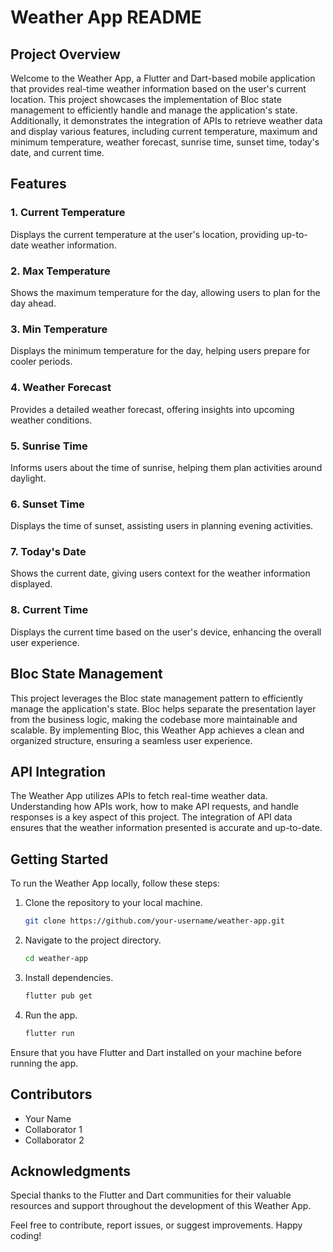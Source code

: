 # Weather App README

## Project Overview

Welcome to the Weather App, a Flutter and Dart-based mobile application that provides real-time weather information based on the user's current location. This project showcases the implementation of Bloc state management to efficiently handle and manage the application's state. Additionally, it demonstrates the integration of APIs to retrieve weather data and display various features, including current temperature, maximum and minimum temperature, weather forecast, sunrise time, sunset time, today's date, and current time.

## Features

### 1. Current Temperature
Displays the current temperature at the user's location, providing up-to-date weather information.

### 2. Max Temperature
Shows the maximum temperature for the day, allowing users to plan for the day ahead.

### 3. Min Temperature
Displays the minimum temperature for the day, helping users prepare for cooler periods.

### 4. Weather Forecast
Provides a detailed weather forecast, offering insights into upcoming weather conditions.

### 5. Sunrise Time
Informs users about the time of sunrise, helping them plan activities around daylight.

### 6. Sunset Time
Displays the time of sunset, assisting users in planning evening activities.

### 7. Today's Date
Shows the current date, giving users context for the weather information displayed.

### 8. Current Time
Displays the current time based on the user's device, enhancing the overall user experience.

## Bloc State Management

This project leverages the Bloc state management pattern to efficiently manage the application's state. Bloc helps separate the presentation layer from the business logic, making the codebase more maintainable and scalable. By implementing Bloc, this Weather App achieves a clean and organized structure, ensuring a seamless user experience.

## API Integration

The Weather App utilizes APIs to fetch real-time weather data. Understanding how APIs work, how to make API requests, and handle responses is a key aspect of this project. The integration of API data ensures that the weather information presented is accurate and up-to-date.

## Getting Started

To run the Weather App locally, follow these steps:

1. Clone the repository to your local machine.
   ```bash
   git clone https://github.com/your-username/weather-app.git
   ```

2. Navigate to the project directory.
   ```bash
   cd weather-app
   ```

3. Install dependencies.
   ```bash
   flutter pub get
   ```

4. Run the app.
   ```bash
   flutter run
   ```

Ensure that you have Flutter and Dart installed on your machine before running the app.

## Contributors

- Your Name
- Collaborator 1
- Collaborator 2

## Acknowledgments

Special thanks to the Flutter and Dart communities for their valuable resources and support throughout the development of this Weather App.

Feel free to contribute, report issues, or suggest improvements. Happy coding!
